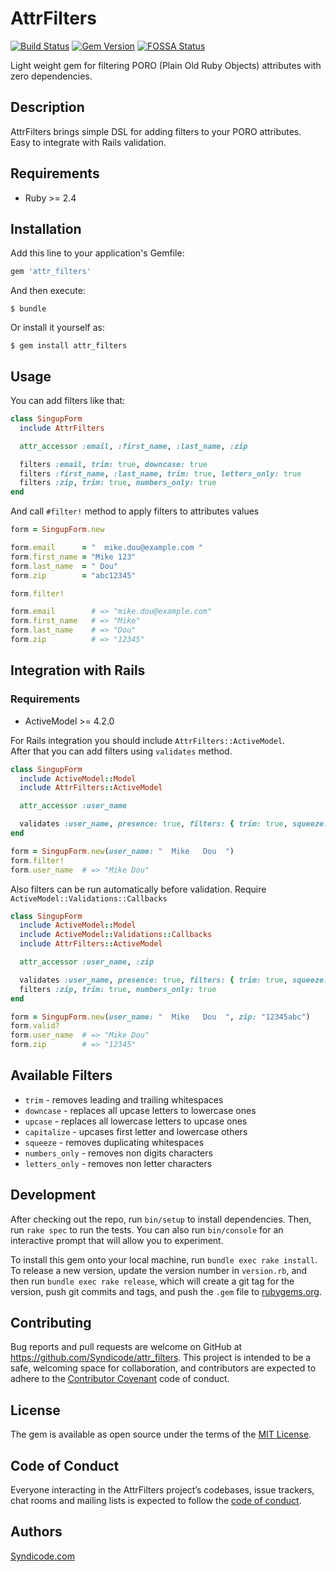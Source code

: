 # AttrFilters

[![Build Status](https://travis-ci.com/Syndicode/attr-filters.svg?branch=master)](https://travis-ci.com/Syndicode/attr-filters)
[![Gem Version](https://badge.fury.io/rb/attr_filters.svg)](https://badge.fury.io/rb/attr_filters)
[![FOSSA Status](https://app.fossa.io/api/projects/git%2Bgithub.com%2FSyndicode%2Fattr-filters.svg?type=shield)](https://app.fossa.io/projects/git%2Bgithub.com%2FSyndicode%2Fattr-filters?ref=badge_shield)


Light weight gem for filtering PORO (Plain Old Ruby Objects) attributes with zero dependencies.

## Description

AttrFilters brings simple DSL for adding filters to your PORO attributes.<br>
Easy to integrate with Rails validation.

## Requirements
  - Ruby >= 2.4

## Installation

Add this line to your application's Gemfile:

```ruby
gem 'attr_filters'
```

And then execute:

    $ bundle

Or install it yourself as:

    $ gem install attr_filters

## Usage

You can add filters like that:

```ruby
class SingupForm
  include AttrFilters

  attr_accessor :email, :first_name, :last_name, :zip

  filters :email, trim: true, downcase: true
  filters :first_name, :last_name, trim: true, letters_only: true
  filters :zip, trim: true, numbers_only: true
end
```

And call `#filter!` method to apply filters to attributes values


```ruby
form = SingupForm.new

form.email      = "  mike.dou@example.com "
form.first_name = "Mike 123"
form.last_name  = " Dou"
form.zip        = "abc12345"

form.filter!

form.email        # => "mike.dou@example.com"
form.first_name   # => "Mike"
form.last_name    # => "Dou"
form.zip          # => "12345"
```

## Integration with Rails
### Requirements
  - ActiveModel >= 4.2.0

For Rails integration you should include `AttrFilters::ActiveModel`.<br>
After that you can add filters using `validates` method.

```ruby
class SingupForm
  include ActiveModel::Model
  include AttrFilters::ActiveModel

  attr_accessor :user_name

  validates :user_name, presence: true, filters: { trim: true, squeeze: true }
end

form = SingupForm.new(user_name: "  Mike   Dou  ")
form.filter!
form.user_name  # => "Mike Dou"
```

Also filters can be run automatically before validation. Require `ActiveModel::Validations::Callbacks`

```ruby
class SingupForm
  include ActiveModel::Model
  include ActiveModel::Validations::Callbacks
  include AttrFilters::ActiveModel

  attr_accessor :user_name, :zip

  validates :user_name, presence: true, filters: { trim: true, squeeze: true }
  filters :zip, trim: true, numbers_only: true
end

form = SingupForm.new(user_name: "  Mike   Dou  ", zip: "12345abc")
form.valid?
form.user_name  # => "Mike Dou"
form.zip        # => "12345"
```

## Available Filters

 - `trim` - removes leading and trailing whitespaces
 - `downcase` - replaces all upcase letters to lowercase ones
 - `upcase` - replaces all lowercase letters to upcase ones
 - `capitalize` - upcases first letter and lowercase others
 - `squeeze` - removes duplicating whitespaces
 - `numbers_only` - removes non digits characters
 - `letters_only` - removes non letter characters


## Development

After checking out the repo, run `bin/setup` to install dependencies. Then, run `rake spec` to run the tests. You can also run `bin/console` for an interactive prompt that will allow you to experiment.

To install this gem onto your local machine, run `bundle exec rake install`. To release a new version, update the version number in `version.rb`, and then run `bundle exec rake release`, which will create a git tag for the version, push git commits and tags, and push the `.gem` file to [rubygems.org](https://rubygems.org).

## Contributing

Bug reports and pull requests are welcome on GitHub at https://github.com/Syndicode/attr_filters. This project is intended to be a safe, welcoming space for collaboration, and contributors are expected to adhere to the [Contributor Covenant](http://contributor-covenant.org) code of conduct.

## License

The gem is available as open source under the terms of the [MIT License](https://opensource.org/licenses/MIT).


## Code of Conduct

Everyone interacting in the AttrFilters project’s codebases, issue trackers, chat rooms and mailing lists is expected to follow the [code of conduct](https://github.com/Syndicode/attr_filters/blob/master/CODE_OF_CONDUCT.md).

## Authors

[Syndicode.com](https://syndicode.com)